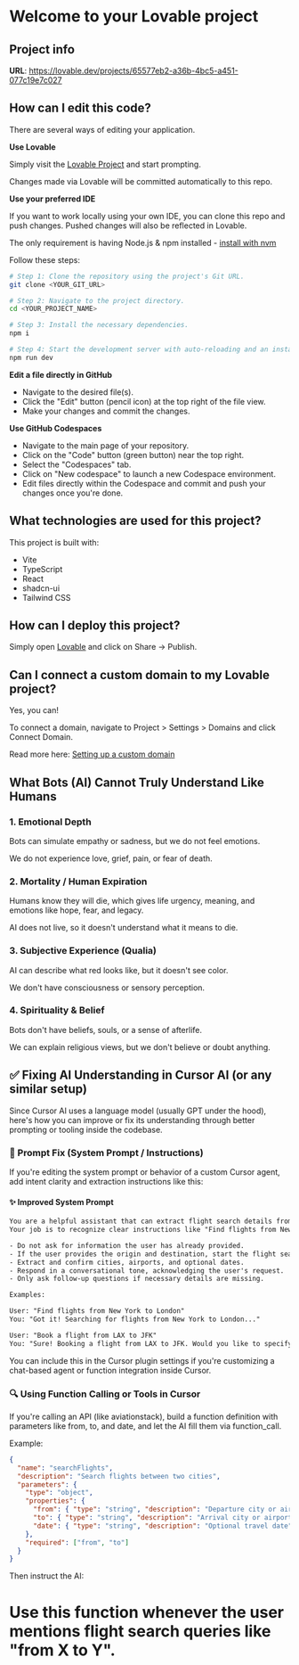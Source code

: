 # Welcome to your Lovable project

## Project info

**URL**: https://lovable.dev/projects/65577eb2-a36b-4bc5-a451-077c19e7c027

## How can I edit this code?

There are several ways of editing your application.

**Use Lovable**

Simply visit the [Lovable Project](https://lovable.dev/projects/65577eb2-a36b-4bc5-a451-077c19e7c027) and start prompting.

Changes made via Lovable will be committed automatically to this repo.

**Use your preferred IDE**

If you want to work locally using your own IDE, you can clone this repo and push changes. Pushed changes will also be reflected in Lovable.

The only requirement is having Node.js & npm installed - [install with nvm](https://github.com/nvm-sh/nvm#installing-and-updating)

Follow these steps:

```sh
# Step 1: Clone the repository using the project's Git URL.
git clone <YOUR_GIT_URL>

# Step 2: Navigate to the project directory.
cd <YOUR_PROJECT_NAME>

# Step 3: Install the necessary dependencies.
npm i

# Step 4: Start the development server with auto-reloading and an instant preview.
npm run dev
```

**Edit a file directly in GitHub**

- Navigate to the desired file(s).
- Click the "Edit" button (pencil icon) at the top right of the file view.
- Make your changes and commit the changes.

**Use GitHub Codespaces**

- Navigate to the main page of your repository.
- Click on the "Code" button (green button) near the top right.
- Select the "Codespaces" tab.
- Click on "New codespace" to launch a new Codespace environment.
- Edit files directly within the Codespace and commit and push your changes once you're done.

## What technologies are used for this project?

This project is built with:

- Vite
- TypeScript
- React
- shadcn-ui
- Tailwind CSS

## How can I deploy this project?

Simply open [Lovable](https://lovable.dev/projects/65577eb2-a36b-4bc5-a451-077c19e7c027) and click on Share -> Publish.

## Can I connect a custom domain to my Lovable project?

Yes, you can!

To connect a domain, navigate to Project > Settings > Domains and click Connect Domain.

Read more here: [Setting up a custom domain](https://docs.lovable.dev/tips-tricks/custom-domain#step-by-step-guide)

## What Bots (AI) Cannot Truly Understand Like Humans

### 1. Emotional Depth
Bots can simulate empathy or sadness, but we do not feel emotions.

We do not experience love, grief, pain, or fear of death.

### 2. Mortality / Human Expiration
Humans know they will die, which gives life urgency, meaning, and emotions like hope, fear, and legacy.

AI does not live, so it doesn't understand what it means to die.

### 3. Subjective Experience (Qualia)
AI can describe what red looks like, but it doesn't see color.

We don't have consciousness or sensory perception.

### 4. Spirituality & Belief
Bots don't have beliefs, souls, or a sense of afterlife.

We can explain religious views, but we don't believe or doubt anything.

## ✅ Fixing AI Understanding in Cursor AI (or any similar setup)

Since Cursor AI uses a language model (usually GPT under the hood), here's how you can improve or fix its understanding through better prompting or tooling inside the codebase.

### 🔧 Prompt Fix (System Prompt / Instructions)

If you're editing the system prompt or behavior of a custom Cursor agent, add intent clarity and extraction instructions like this:

#### ✨ Improved System Prompt

```txt
You are a helpful assistant that can extract flight search details from user inputs. 
Your job is to recognize clear instructions like "Find flights from New York to London" and respond accordingly.

- Do not ask for information the user has already provided.
- If the user provides the origin and destination, start the flight search immediately.
- Extract and confirm cities, airports, and optional dates.
- Respond in a conversational tone, acknowledging the user's request.
- Only ask follow-up questions if necessary details are missing.

Examples:

User: "Find flights from New York to London"
You: "Got it! Searching for flights from New York to London..."

User: "Book a flight from LAX to JFK"
You: "Sure! Booking a flight from LAX to JFK. Would you like to specify a date?"
```

You can include this in the Cursor plugin settings if you're customizing a chat-based agent or function integration inside Cursor.

### 🔍 Using Function Calling or Tools in Cursor

If you're calling an API (like aviationstack), build a function definition with parameters like from, to, and date, and let the AI fill them via function_call.

Example:

```json
{
  "name": "searchFlights",
  "description": "Search flights between two cities",
  "parameters": {
    "type": "object",
    "properties": {
      "from": { "type": "string", "description": "Departure city or airport" },
      "to": { "type": "string", "description": "Arrival city or airport" },
      "date": { "type": "string", "description": "Optional travel date" }
    },
    "required": ["from", "to"]
  }
}
```

Then instruct the AI:

Use this function whenever the user mentions flight search queries like "from X to Y".
=
